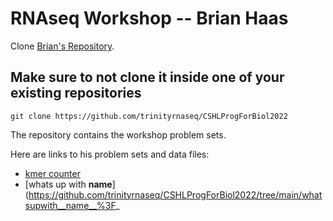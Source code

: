 # RNAseq Workshop -- Brian Haas

Clone [Brian's Repository](https://github.com/trinityrnaseq/CSHLProgForBiol2022). 

## Make sure to not clone it inside one of your existing repositories

```
git clone https://github.com/trinityrnaseq/CSHLProgForBiol2022
```

The repository contains the workshop problem sets.

Here are links to his problem sets and data files:  
  - [kmer counter](https://github.com/trinityrnaseq/CSHLProgForBiol2022/tree/main/Exercise-counting_kmers)  
  - [whats up with __name__](https://github.com/trinityrnaseq/CSHLProgForBiol2022/tree/main/whatsupwith__name__%3F_
   
 
 


